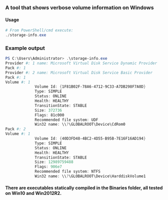 ### A tool that shows verbose volume information on Windows

#### Usage
   ```powershell
   # From PowerShell/cmd execute:
   ./storage-info.exe
   
   ```

### Example output
   ```powershell
PS C:\Users\Administrator> .\storage-info.exe
Provider #: 1 name: Microsoft Virtual Disk Service Dynamic Provider
Pack #: 1
Provider #: 2 name: Microsoft Virtual Disk Service Basic Provider
Pack #: 1
Volume #: 1
                Volume Id: {1F81B02F-78A6-4712-9C33-A7DB298F7A0D}
                Type: SIMPLE
                Status: ONLINE
                Health: HEALTHY
                TransitionState: STABLE
                Size: 372736
                Flags: 81c000
                Recommended file system: UDF
                Win32 name: \\?\GLOBALROOT\Device\CdRom0
Pack #: 2
Volume #: 1
                Volume Id: {40D3FD48-4BC2-4D55-B95B-7E16F16AD194}
                Type: SIMPLE
                Status: ONLINE
                Health: HEALTHY
                TransitionState: STABLE
                Size: 12989759488
                Flags: 906e7
                Recommended file system: NTFS
                Win32 name: \\?\GLOBALROOT\Device\HarddiskVolume1
   ```
#### There are executables statically compiled in the Binaries folder, all tested on Win10 and Win2012R2.
